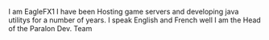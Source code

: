 I am EagleFX1
I have been Hosting game servers and developing java utilitys for a number of years.
I speak English and French well
I am the Head of the Paralon Dev. Team
